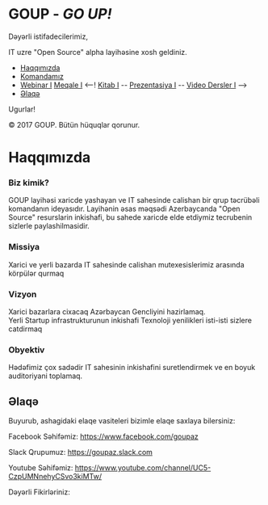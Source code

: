 # GOUP - _GO UP!_

Dəyərli istifadecilerimiz,

IT uzre "Open Source" alpha layihəsine xosh geldiniz.

- [Haqqımızda](#haqqımızda)
- [Komandamız](/Komanda/README.md)
- [Webinar I](/Webinar/Readme.md#bulud)
 [Meqale I](/Webinar/Readme.md#bulud)
<--! [Kitab I](/Webinar/Readme.md#bulud)
-- [Prezentasiya I](/Webinar/Readme.md#bulud)
-- [Video Dersler I](/Webinar/Readme.md#bulud) -->
- [Əlaqə](#Əlaqə)

Ugurlar! <br /> 

© 2017 GOUP. Bütün hüquqlar qorunur.

# Haqqımızda

### Biz kimik?

GOUP layihəsi xaricde yashayan ve IT sahesinde calishan bir qrup  təcrübəli komandanın ideyasıdır. Layihənin əsas məqsədi Azerbaycanda "Open Source" resurslarin inkishafi, bu sahede xaricde elde etdiymiz tecrubenin  sizlerle paylashilmasidir.  

### Missiya
Xarici ve yerli bazarda IT sahesinde calishan mutexesislerimiz arasında körpülər qurmaq

### Vizyon
Xarici bazarlara cixacaq  Azərbaycan Gencliyini hazirlamaq. <br /> 
Yerli Startup infrastrukturunun inkishafi
Texnoloji yenilikleri isti-isti sizlere catdirmaq

### Obyektiv
Hədəfimiz çox sadədir IT sahesinin inkishafini suretlendirmek ve en boyuk auditoriyani toplamaq.


## Əlaqə

Buyurub, ashagidaki elaqe vasiteleri bizimle elaqe saxlaya bilersiniz:


Facebook Səhifəmiz:
https://www.facebook.com/goupaz

Slack Qrupumuz:
https://goupaz.slack.com

Youtube Səhifəmiz:
https://www.youtube.com/channel/UC5-CzpUMNnehyCSvo3kiMTw/

Dəyərli Fikirləriniz:
